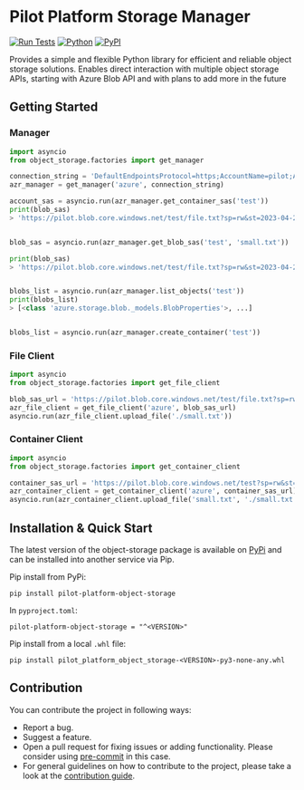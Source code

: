 # Pilot Platform Storage Manager

[![Run Tests](https://github.com/PilotDataPlatform/object-storage/actions/workflows/run-tests.yml/badge.svg?branch=develop)](https://github.com/PilotDataPlatform/object-storage/actions/workflows/run-tests.yml)
[![Python](https://img.shields.io/badge/python-3.9-brightgreen.svg)](https://www.python.org/)
[![PyPI](https://img.shields.io/pypi/v/pilot-platform-object-storage.svg)](https://pypi.org/project/pilot-platform-object-storage/)

Provides a simple and flexible Python library for efficient and reliable object storage solutions. Enables direct interaction with multiple object storage APIs, starting with Azure Blob API and with plans to add more in the future


## Getting Started

### Manager
```python
import asyncio
from object_storage.factories import get_manager

connection_string = 'DefaultEndpointsProtocol=https;AccountName=pilot;AccountKey=any;EndpointSuffix=core.windows.net'
azr_manager = get_manager('azure', connection_string)

account_sas = asyncio.run(azr_manager.get_container_sas('test'))
print(blob_sas)
> 'https://pilot.blob.core.windows.net/test/file.txt?sp=rw&st=2023-04-28T15:15:14Z&se=2023-04-28T23:15:14Z&spr=https&sv=2021-12-02&sr=b&sig=account_signature'


blob_sas = asyncio.run(azr_manager.get_blob_sas('test', 'small.txt'))

print(blob_sas)
> 'https://pilot.blob.core.windows.net/test/file.txt?sp=rw&st=2023-04-28T15:15:14Z&se=2023-04-28T23:15:14Z&spr=https&sv=2021-12-02&sr=b&sig=blob_signature'


blobs_list = asyncio.run(azr_manager.list_objects('test'))
print(blobs_list)
> [<class 'azure.storage.blob._models.BlobProperties'>, ...]


blobs_list = asyncio.run(azr_manager.create_container('test'))
```

### File Client
```python
import asyncio
from object_storage.factories import get_file_client

blob_sas_url = 'https://pilot.blob.core.windows.net/test/file.txt?sp=rw&st=2023-04-28T15:15:14Z&se=2023-04-28T23:15:14Z&spr=https&sv=2021-12-02&sr=b&sig=account_signature'
azr_file_client = get_file_client('azure', blob_sas_url)
asyncio.run(azr_file_client.upload_file('./small.txt'))
```

### Container Client
```python
import asyncio
from object_storage.factories import get_container_client

container_sas_url = 'https://pilot.blob.core.windows.net/test?sp=rw&st=2023-04-28T15:15:14Z&se=2023-04-28T23:15:14Z&spr=https&sv=2021-12-02&sr=b&sig=account_signature'
azr_container_client = get_container_client('azure', container_sas_url)
asyncio.run(azr_container_client.upload_file('small.txt', './small.txt'))

```


## Installation & Quick Start
The latest version of the object-storage package is available on [PyPi](https://pypi.org/project/pilot-platform-object-storage/) and can be installed into another service via Pip.

Pip install from PyPi:
```
pip install pilot-platform-object-storage
```

In `pyproject.toml`:
```
pilot-platform-object-storage = "^<VERSION>"
```

Pip install from a local `.whl` file:
```
pip install pilot_platform_object_storage-<VERSION>-py3-none-any.whl
```

## Contribution

You can contribute the project in following ways:

* Report a bug.
* Suggest a feature.
* Open a pull request for fixing issues or adding functionality. Please consider using [pre-commit](https://pre-commit.com) in this case.
* For general guidelines on how to contribute to the project, please take a look at the [contribution guide](CONTRIBUTING.md).
